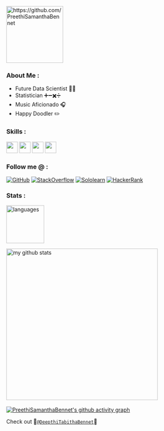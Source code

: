 <p align="left"> <img src="https://komarev.com/ghpvc/?username=PreethiSamanthaBennet&color=yellow" alt="https://github.com/PreethiSamanthaBennet" width="150" /> </p>

### About Me :
* Future Data Scientist 👩‍💻
* Statistician ➕➖✖️➗
* Music Aficionado 🎧
* Happy Doodler ✏️

### Skills :
<img src="https://img.shields.io/badge/-C-fe428e?style=for-the-badge&logo=c&logoColor=a9fef7" height="30">   <img src="https://img.shields.io/badge/-C++-fe428e?style=for-the-badge&logo=c%2B%2B&logoColor=a9fef7" height="30">   <img src="http://img.shields.io/badge/-Python-fe428e?style=for-the-badge&logo=python&logoColor=a9fef7" height="30">   <img src="http://img.shields.io/badge/-WordPress-fe428e?style=for-the-badge&logo=wordpress&logoColor=a9fef7" height="30"> 

### Follow me @ :   
[![GitHub](https://img.shields.io/badge/-GitHub-fe428e?style=for-the-badge&logo=github&logoColor=a9fef7)](https://github.com/PreethiSamanthaBennet)
[![StackOverflow](https://img.shields.io/badge/-StackOverflow-fe428e?style=for-the-badge&logo=stackoverflow&logoColor=a9fef7)](https://stackoverflow.com/users/17112314/preethisamanthabennet)
[![Sololearn](https://img.shields.io/badge/-Sololearn-fe428e?style=for-the-badge&logo=sololearn&logoColor=a9fef7)](https://www.sololearn.com/Profile/17994358/?ref=app) 
[![HackerRank](https://img.shields.io/badge/-HackerRank-fe428e?style=for-the-badge&logo=hackerrank&logoColor=a9fef7)](https://www.hackerrank.com/preethibennet)

### Stats : 
<p> <img src="https://github-readme-stats.vercel.app/api/top-langs/?username=PreethiSamanthaBennet&layout=compact&theme=radical" alt="languages" height="100"> </p>

<p> <img src="https://github-readme-stats.vercel.app/api?username=PreethiSamanthaBennet&show_icons=true&theme=radical&include_all_commits=true" alt="my github stats" width="400"/>&nbsp; </p>

[![PreethiSamanthaBennet's github activity graph](https://activity-graph.herokuapp.com/graph?username=PreethiSamanthaBennet&theme=redical&hide_title=true)](https://github.com/PreethiSamanthaBennet/github-readme-activity-graph)

Check out 
🌟[`@DeepthiTabithaBennet`](https://github.com/DeepthiTabithaBennet)🌟

<!--
**PreethiSamanthaBennet/PreethiSamanthaBennet** is a ✨ _special_ ✨ repository because its `README.md` (this file) appears on your GitHub profile.

Here are some ideas to get you started:

- 🔭 I’m currently working on ...
- 🌱 I’m currently learning ...
- 👯 I’m looking to collaborate on ...
- 🤔 I’m looking for help with ...
- 💬 Ask me about ...
- 📫 How to reach me: ...
- 😄 Pronouns: ...
- ⚡ Fun fact: ...
-->
